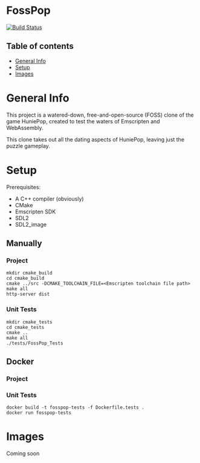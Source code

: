# FossPop

[![Build Status](https://jenkins.matt-barnes.co.uk/buildStatus/icon?job=FossPop)](https://jenkins.matt-barnes.co.uk/job/FossPop/)

## Table of contents

-   [General Info](#general-info)
-   [Setup](#setup)
-   [Images](#images)

# General Info

This project is a watered-down, free-and-open-source (FOSS) clone of the game HuniePop, created to test the waters of Emscripten and WebAssembly.

This clone takes out all the dating aspects of HuniePop, leaving just the puzzle gameplay.

# Setup

Prerequisites:

-   A C++ compiler (obviously)
-   CMake
-   Emscripten SDK
-   SDL2
-   SDL2_image

## Manually

### Project

```shell
mkdir cmake_build
cd cmake_build
cmake ../src -DCMAKE_TOOLCHAIN_FILE=<Emscripten toolchain file path>
make all
http-server dist
```

### Unit Tests

```shell
mkdir cmake_tests
cd cmake_tests
cmake ..
make all
./tests/FossPop_Tests
```

## Docker

### Project

### Unit Tests

```shell
docker build -t fosspop-tests -f Dockerfile.tests .
docker run fosspop-tests
```

# Images

Coming soon

